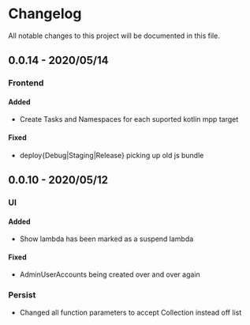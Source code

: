 # Changelog
All notable changes to this project will be documented in this file.

## 0.0.14 - 2020/05/14
### Frontend
#### Added
- Create Tasks and Namespaces for each suported kotlin mpp target
#### Fixed
- deploy{Debug|Staging|Release} picking up old js bundle

## 0.0.10 - 2020/05/12
### UI
#### Added
- Show lambda has been marked as a suspend lambda

#### Fixed
- AdminUserAccounts being created over and over again

### Persist
- Changed all function parameters to accept Collection instead off list

